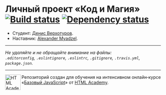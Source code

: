 # Личный проект «Код и Магия» [![Build status][travis-image]][travis-url] [![Dependency status][dependency-image]][dependency-url]

* Студент: [Денис Верхотуров](https://up.htmlacademy.ru/javascript/5/user/56756).
* Наставник: [Alexander Myadzel](https://htmlacademy.ru/profile/id124304).

---

_Не удаляйте и не обращайте внимание на файлы:_<br>
_`.editorconfig`, `.eslintignore`, `.eslintrc`, `.gitignore`, `.travis.yml`, `package.json`._

---

<a href="https://htmlacademy.ru/intensive/javascript"><img align="left" width="50" height="50" title="HTML Academy" src="https://up.htmlacademy.ru/static/img/intensive/javascript/logo-for-github.svg"></a>

Репозиторий создан для обучения на интенсивном онлайн‑курсе «[Базовый JavaScript](https://htmlacademy.ru/intensive/javascript)» от [HTML Academy](https://htmlacademy.ru).

[travis-image]: https://travis-ci.org/htmlacademy-javascript/56756-code-and-magick.svg?branch=master
[travis-url]: https://travis-ci.org/htmlacademy-javascript/56756-code-and-magick
[dependency-image]: https://david-dm.org/htmlacademy-javascript/56756-code-and-magick.svg?style=flat-square
[dependency-url]: https://david-dm.org/htmlacademy-javascript/56756-code-and-magick
